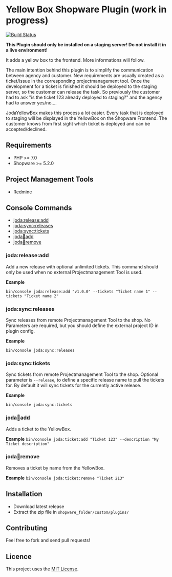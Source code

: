 # Yellow Box Shopware Plugin (work in progress)

[![Build Status](https://travis-ci.org/jlaute/JodaYellowBox.svg?branch=master)](https://travis-ci.org/jlaute/JodaYellowBox)

**This Plugin should only be installed on a staging server! Do not install it in a live environment!**

It adds a yellow box to the frontend. More informations will follow.

The main intention behind this plugin is to simplify the communication between agency and customer. New requirements are usually created as a ticket/issue in the corresponding projectmanagement tool. Once the development for a ticket is finished it should be deployed to the staging server, so the customer can release the task.
So previously the customer had to ask "is the ticket 123 already deployed to staging?" and the agency had to answer yes/no....

JodaYellowBox makes this process a lot easier. Every task that is deployed to staging will be displayed in the YellowBox on the Shopware Frontend. The customer knows from first sight which ticket is deployed and can be accepted/declined.  

## Requirements

- PHP >= 7.0
- Shopware >= 5.2.0

## Project Management Tools
- Redmine

## Console Commands
- [joda:release:add](#jodareleaseadd)
- [joda:sync:releases](#jodasyncreleases)
- [joda:sync:tickets](#jodasynctickets)
- [joda:ticket:add](#jodaticketadd)
- [joda:ticket:remove](#jodaticketremove)

### joda:release:add
Add a new release with optional unlimited tickets. This command should only be used when no external Projectmanagement Tool is used.

**Example**

`bin/console joda:release:add "v1.0.0" --tickets "Ticket name 1" --tickets "Ticket name 2"`

### joda:sync:releases
Sync releases from remote Projectmanagement Tool to the shop. No Parameters are required, but you should define the external project ID in plugin config.

**Example**

`bin/console joda:sync:releases`

### joda:sync:tickets
Sync tickets from remote Projectmanagement Tool to the shop. Optional parameter is `--release`, to define a specific release name to pull the tickets for. By default it will sync tickets for the currently active release.

**Example**

`bin/console joda:sync:tickets`

### joda:ticket:add
Adds a ticket to the YellowBox.

**Example**
`bin/console joda:ticket:add "Ticket 123" --description "My Ticket description"`

### joda:ticket:remove
Removes a ticket by name from the YellowBox.

**Example**
`bin/console joda:ticket:remove "Ticket 213"`

## Installation

- Download latest release
- Extract the zip file in `shopware_folder/custom/plugins/`


## Contributing

Feel free to fork and send pull requests!


## Licence

This project uses the [MIT License](LICENCE.md).
